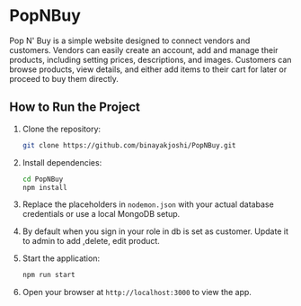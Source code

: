 # PopNBuy
Pop N' Buy is a simple website designed to connect vendors and customers. Vendors can easily create an account, add and manage their products, including setting prices, descriptions, and images. Customers can browse products, view details, and either add items to their cart for later or proceed to buy them directly.
## How to Run the Project

1. Clone the repository:
   ```bash
   git clone https://github.com/binayakjoshi/PopNBuy.git
   ```

2. Install dependencies:
   ```bash
   cd PopNBuy
   npm install
   ```

3. Replace the placeholders in `nodemon.json` with your actual database credentials or use a local MongoDB setup.

4. By default when you sign in your role in db is set as customer. Update it to admin to add ,delete, edit product.

5. Start the application:
   ```bash
   npm run start
   ```

6. Open your browser at `http://localhost:3000` to view the app.
